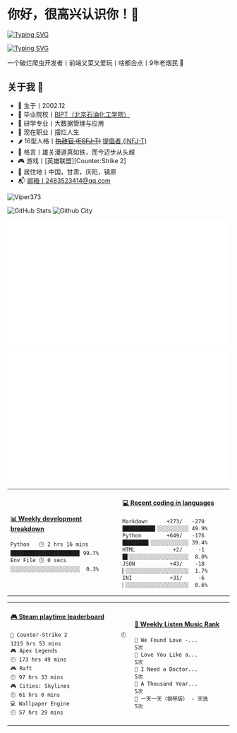# 你好，很高兴认识你！👋

[![Typing SVG](https://readme-typing-svg.demolab.com?font=Poppins&weight=600&size=25&letterSpacing=0.15rem&duration=3000&color=FF53B4&vCenter=true&multiline=true&width=435&height=45&lines=Viper373%E4%B8%A8%E5%B0%8F%E6%9A%AE%E7%AC%99)](https://git.io/typing-svg)

[![Typing SVG](https://readme-typing-svg.demolab.com?font=Concert+One&size=25&letterSpacing=0.1rem&duration=3000&color=08D2AB&vCenter=true&multiline=true&width=435&height=80&lines=A+Python+Developer;Always+Debug+Life)](https://git.io/typing-svg)

一个破烂爬虫开发者丨前端又菜又爱玩丨啥都会点丨9年老烟民 🤣

## 关于我 🎨

- 🙁 生于丨2002.12
- 🏫 毕业院校丨[BIPT（北京石油化工学院）](https://www.bipt.edu.cn)
- 🎯 研学专业丨大数据管理与应用
- 🌊 现在职业丨摆烂人生
- 🌶 16型人格丨<del>[执政官 (ESFJ-T)](https://www.16personalities.com/ch/esfj-人格)</del> [提倡者 (INFJ-T)](https://www.16personalities.com/ch/infj-人格)
- 🌱 格言丨雄关漫道真如铁，而今迈步从头越
- 🎮 游戏丨[英雄联盟][Counter:Strike 2]
- 🚩 居住地丨中国，甘肃，庆阳，镇原
- 📬 邮箱丨2483523414@qq.com

![Viper373](https://count.getloli.com/@Viper373?name=Viper373&theme=booru-lewd&padding=7&offset=0&align=top&scale=1&pixelated=1&darkmode=auto)

<img src="https://github-readme-stats-one-iota-51.vercel.app/api?username=Viper373&show_icons=true&theme=vue&locale=cn&count_private=true" alt="GitHub Stats"/>
<img src="https://cdn.jsdelivr.net/gh/Viper373/metrics@master/metrics.plugin.skyline.city.svg" alt="Github City"/>

![](https://raw.githubusercontent.com/Viper373/github-stats/master/generated/overview.svg#gh-light-mode-only)
![](https://raw.githubusercontent.com/Viper373/github-stats/master/generated/languages.svg#gh-light-mode-only)

<table>
<tr>
<td>


<!-- waka-box start -->
#### <a href="https://gist.github.com/8d9a3ebff6996f580d88012e6c6e02e6" target="_blank">📊 Weekly development breakdown</a>
```text
Python   🕓 2 hrs 16 mins █████████████████████▉ 99.7%
Env File 🕓 0 secs        ░░░░░░░░░░░░░░░░░░░░░░  0.3%
```
<!-- Powered by https://github.com/YouEclipse/waka-box-go . -->
<!-- waka-box end -->

</td>
<td>

<!-- lang-box start -->
#### <a href="https://gist.github.com/f12b1909e28c47d7343c80b9590fe61c" target="_blank">💻 Recent coding in languages</a>
```text
Markdown      +273/   -270 ██████████▍░░░░░░░░░░ 49.9%
Python        +649/   -176 ████████▎░░░░░░░░░░░░ 39.4%
HTML            +2/     -1 █▋░░░░░░░░░░░░░░░░░░░  8.0%
JSON           +43/    -18 ▎░░░░░░░░░░░░░░░░░░░░  1.7%
INI            +31/     -6 ▏░░░░░░░░░░░░░░░░░░░░  0.6%
```
<!-- Powered by https://github.com/Viper373/lang-box . -->
<!-- lang-box end -->

</td>
</tr>
</table>

<table>
<tr>
<td>

<!-- steam-box start -->
#### <a href="https://gist.github.com/64b6ce7b21a7d554b10b5a105b716ec7" target="_blank">🎮 Steam playtime leaderboard</a>
```text
🔫 Counter-Strike 2                 🕘 1215 hrs 53 mins
🎮 Apex Legends                     🕘 173 hrs 49 mins
🎮 Raft                             🕘 97 hrs 33 mins
🎮 Cities: Skylines                 🕘 61 hrs 0 mins
💻 Wallpaper Engine                 🕘 57 hrs 29 mins
```
<!-- Powered by https://github.com/YouEclipse/steam-box . -->
<!-- steam-box end -->

</td>
<td>

<!-- netease-music-box start -->
#### <a href="https://gist.github.com/0de3f9fc7f3078a800f738e25eccea54" target="_blank">🎵 Weekly Listen Music Rank</a>
```text
🥇 We Found Love -...			5次    
🥈 Love You Like a...			5次    
🥉 I Need a Doctor...			5次    
🏅 A Thousand Year...			5次    
🏅 一天一天（钢琴版） - 天逸			5次    
```
<!-- Powered by https://github.com/Viper373/netease-music-box-go . -->
<!-- netease-music-box end -->
</table>
